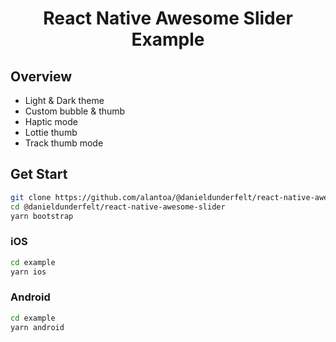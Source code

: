 <div align="center">
  <h1 align="center">React Native Awesome Slider Example</h1>
</div>

## Overview

- Light & Dark theme
- Custom bubble & thumb
- Haptic mode
- Lottie thumb
- Track thumb mode

## Get Start

```sh
git clone https://github.com/alantoa/@danieldunderfelt/react-native-awesome-slider.git
cd @danieldunderfelt/react-native-awesome-slider
yarn bootstrap
```

### iOS

```sh
cd example
yarn ios
```

### Android

```sh
cd example
yarn android
```
